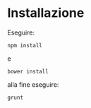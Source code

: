 # Installazione

Eseguire:

```
npm install
```

e

```
bower install
```

alla fine eseguire:

```
grunt
```